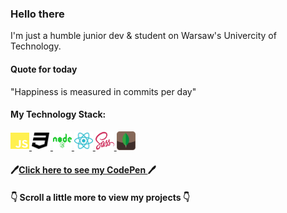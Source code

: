 ### Hello there 
I'm just a humble junior dev & student on Warsaw's Univercity of Technology.

#### Quote for today
"Happiness is measured in commits per day"

#### My Technology Stack: 
<div width:800px>
  <a href="https://developer.mozilla.org/pl/docs/Web/JavaScript/" style="">
    <img src='/svg/js-brands.svg' width='30px' height='30px'>
  </a>
   <a href="" style="">
     <img src='/svg/css3-brands.svg' width='30px' height='30px'>
  </a>
  <a href="https://nodejs.org/en/" style="">
    <img src='/svg/node-brands.svg' width='30px' height='30px'>
  </a>
  <a href="https://en.reactjs.org/" style="">
    <img src='/svg/react-brands.svg' width='30px' height='30px'>
  </a>
  <a href="https://sass-lang.com/" style="">
    <img src='/svg/sass-brands.svg' width='30px' height='30px'>
  </a>
  <a href="https://www.mongodb.com/" style="">
    <img src='/svg/mongoDB-brands.svg' width='30px' height='30px'>
  </a>
</div>

#### :pen:[Click here to see my CodePen ](https://codepen.io/paweljakubwojcik):pen:

#### :point_down: Scroll a little more to view my projects :point_down:
